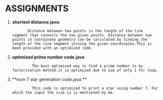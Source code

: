 # ASSIGNMENTS

1. **shortest distance.java:**
              
              Distance between two points is the length of the line segment that connects the two given points. Distance between two points in coordinate geometry can be calculated by finding the length of the line segment joining the given coordinates.This is been provided with an optimized code.
              
              
2. **optimized prime number code.java**

                The best optimised way to find a prime number is by factorisation method.it is optimised due to use of only 1 for loop.
                
3. **num 7 star generation code.java **

                This code is optimized to print a star using number 7. For which the input the size is is mentioned by me. 

